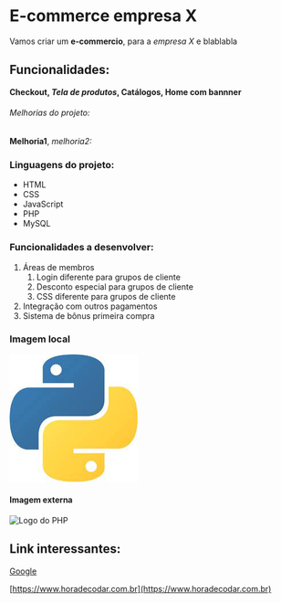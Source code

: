 # E-commerce empresa X

Vamos criar um **e-commercio**, para a *empresa X* e blablabla

## Funcionalidades:

**Checkout, _Tela de produtos_, Catálogos, Home com bannner**

###### Melhorias do projeto:

__Melhoria1__, _melhoria2:_

### Linguagens do projeto:

* HTML
* CSS
* JavaScript
* PHP
* MySQL

### Funcionalidades a desenvolver:

1. Áreas de membros
    1. Login diferente para grupos de cliente
    2. Desconto especial para grupos de cliente
    3. CSS diferente para grupos de cliente
2. Integração com outros pagamentos
3. Sistema de bônus primeira compra


### Imagem local

![Logo do Python](img/python.jpg)

#### Imagem externa

![Logo do PHP](https://upload.wikimedia.org/wikipedia/commons/thumb/2/27/PHP-logo.svg/711px-PHP-logo.svg.png)

## Link interessantes:

[Google](https://www.google.com)

[https://www.horadecodar.com.br](https://www.horadecodar.com.br)


